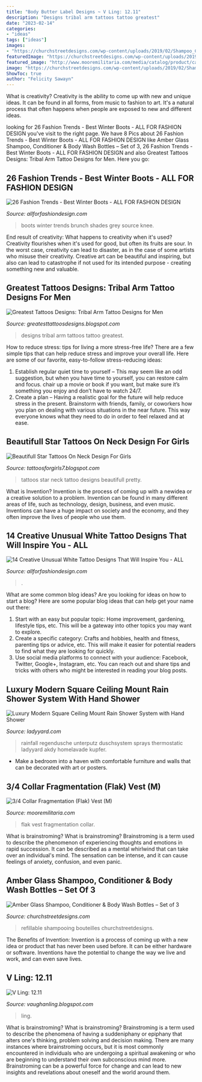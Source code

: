 ```yaml
---
title: "Body Butter Label Designs ~ V Ling: 12.11"
description: "Designs tribal arm tattoos tattoo greatest"
date: "2023-02-14"
categories:
- "ideas"
tags: ["ideas"]
images:
- "https://churchstreetdesigns.com/wp-content/uploads/2019/02/Shampoo_Conditioner_Wash3-800x1208.jpg"
featuredImage: "https://churchstreetdesigns.com/wp-content/uploads/2019/02/Shampoo_Conditioner_Wash3-800x1208.jpg"
featured_image: "http://www.mooremilitaria.com/media/catalog/product/cache/1/thumbnail/960x/17f82f742ffe127f42dca9de82fb58b1/a/r/arm_flak_1.jpg"
image: "https://churchstreetdesigns.com/wp-content/uploads/2019/02/Shampoo_Conditioner_Wash3-800x1208.jpg"
ShowToc: true
author: "Felicity Sawayn"
---
```



What is creativity?
Creativity is the ability to come up with new and unique ideas. It can be found in all forms, from music to fashion to art. It's a natural process that often happens when people are exposed to new and different ideas.

	

		
looking for 26 Fashion Trends - Best Winter Boots - ALL FOR FASHION DESIGN you've visit to the right page. We have 8 Pics about 26 Fashion Trends - Best Winter Boots - ALL FOR FASHION DESIGN like Amber Glass Shampoo, Conditioner &amp; Body Wash Bottles – Set of 3, 26 Fashion Trends - Best Winter Boots - ALL FOR FASHION DESIGN and also Greatest Tattoos Designs: Tribal Arm Tattoo Designs for Men. Here you go:
		
    
## 26 Fashion Trends - Best Winter Boots - ALL FOR FASHION DESIGN

<img loading=lazy src="https://allforfashiondesign.com/wp-content/uploads/2013/10/zc-26-600x880.jpg" onerror="this.onerror=null;this.src='https://tse2.mm.bing.net/th?id=OIP.XhCwtjDusSi_UWl1QHmZXgHaK3&amp;pid=15.1';" alt="26 Fashion Trends - Best Winter Boots - ALL FOR FASHION DESIGN">

_Source: allforfashiondesign.com_

>boots winter trends brunch shades grey source knee. 

	

End result of creativity: What happens to creativity when it's used?
Creativity flourishes when it's used for good, but often its fruits are sour. In the worst case, creativity can lead to disaster, as in the case of some artists who misuse their creativity. Creative art can be beautiful and inspiring, but also can lead to catastrophe if not used for its intended purpose - creating something new and valuable.

    
## Greatest Tattoos Designs: Tribal Arm Tattoo Designs For Men

<img loading=lazy src="https://3.bp.blogspot.com/_tLsyi8nme4I/S4zgKuW6RgI/AAAAAAAACYI/W8ZfTEny83w/s640/tribal+arm+tattoos.jpg" onerror="this.onerror=null;this.src='https://tse2.mm.bing.net/th?id=OIP.sJsSsrl3kjWiSary2xIGPQAAAA&amp;pid=15.1';" alt="Greatest Tattoos Designs: Tribal Arm Tattoo Designs for Men">

_Source: greatesttattoosdesigns.blogspot.com_

>designs tribal arm tattoos tattoo greatest. 

	

How to reduce stress: tips for living a more stress-free life?
There are a few simple tips that can help reduce stress and improve your overall life. Here are some of our favorite, easy-to-follow stress-reducing ideas: 
1. Establish regular quiet time to yourself – This may seem like an odd suggestion, but when you have time to yourself, you can restore calm and focus. chair up a movie or book if you want, but make sure it’s something you enjoy and don’t have to watch 24/7. 
2. Create a plan – Having a realistic goal for the future will help reduce stress in the present. Brainstorm with friends, family, or coworkers how you plan on dealing with various situations in the near future. This way everyone knows what they need to do in order to feel relaxed and at ease. 

    
## Beautifull Star Tattoos On Neck Design For Girls

<img loading=lazy src="http://2.bp.blogspot.com/-Fk-oyEae5to/TwULrVRUufI/AAAAAAAAAjQ/6QLATdH67NA/s640/star+tattoos+design+on+nect+for+girls+1.jpg" onerror="this.onerror=null;this.src='https://tse3.mm.bing.net/th?id=OIP.WYWP1l7OYX-Bq2g9f1x8FgAAAA&amp;pid=15.1';" alt="Beautifull Star Tattoos On Neck Design For Girls">

_Source: tattoosforgirls7.blogspot.com_

>tattoos star neck tattoo designs beautifull pretty. 

	

What is Invention?
Invention is the process of coming up with a newidea or a creative solution to a problem. Invention can be found in many different areas of life, such as technology, design, business, and even music. Inventions can have a huge impact on society and the economy, and they often improve the lives of people who use them.

    
## 14 Creative Unusual White Tattoo Designs That Will Inspire You - ALL

<img loading=lazy src="https://allforfashiondesign.com/wp-content/uploads/2014/11/g-5.jpg" onerror="this.onerror=null;this.src='https://tse1.mm.bing.net/th?id=OIP.I1-5zb-cpDqxbu_UuuOOuQHaJ4&amp;pid=15.1';" alt="14 Creative Unusual White Tattoo Designs That Will Inspire You - ALL">

_Source: allforfashiondesign.com_

>. 

	

What are some common blog ideas?
Are you looking for ideas on how to start a blog? Here are some popular blog ideas that can help get your name out there: 
1. Start with an easy but popular topic: Home improvement, gardening, lifestyle tips, etc. This will be a gateway into other topics you may want to explore.
2. Create a specific category: Crafts and hobbies, health and fitness, parenting tips or advice, etc. This will make it easier for potential readers to find what they are looking for quickly.
3. Use social media platforms to connect with your audience: Facebook, Twitter, Google+, Instagram, etc. You can reach out and share tips and tricks with others who might be interested in reading your blog posts.

    
## Luxury Modern Square Ceiling Mount Rain Shower System With Hand Shower

<img loading=lazy src="https://www.ladyyard.com/media/catalog/product/cache/1/thumbnail/9df78eab33525d08d6e5fb8d27136e95/m/o/modern_square_ceiling_mount_rain_shower_system_with_hand_shower_amp_body_spray_jets_3_function_shower_valve_in_matte_blackj020987-us_3.jpg" onerror="this.onerror=null;this.src='https://tse1.mm.bing.net/th?id=OIP.cCGaJd0tbtSzAy_VuA-5XgHaHa&amp;pid=15.1';" alt="Luxury Modern Square Ceiling Mount Rain Shower System with Hand Shower">

_Source: ladyyard.com_

>rainfall regendusche unterputz duschsystem sprays thermostatic ladyyard akdy homelavade kupfer. 

	

- Make a bedroom into a haven with comfortable furniture and walls that can be decorated with art or posters.

    
## 3/4 Collar Fragmentation (Flak) Vest (M)

<img loading=lazy src="http://www.mooremilitaria.com/media/catalog/product/cache/1/thumbnail/960x/17f82f742ffe127f42dca9de82fb58b1/a/r/arm_flak_1.jpg" onerror="this.onerror=null;this.src='https://tse2.mm.bing.net/th?id=OIP.L8vMii4svYbWtGWlMBIj8wHaJt&amp;pid=15.1';" alt="3/4 Collar Fragmentation (Flak) Vest (M)">

_Source: mooremilitaria.com_

>flak vest fragmentation collar. 

	

What is brainstroming?
What is brainstroming? Brainstroming is a term used to describe the phenomenon of experiencing thoughts and emotions in rapid succession. It can be described as a mental whirlwind that can take over an individual's mind. The sensation can be intense, and it can cause feelings of anxiety, confusion, and even panic.

    
## Amber Glass Shampoo, Conditioner &amp; Body Wash Bottles – Set Of 3

<img loading=lazy src="https://churchstreetdesigns.com/wp-content/uploads/2019/02/Shampoo_Conditioner_Wash3-800x1208.jpg" onerror="this.onerror=null;this.src='https://tse4.mm.bing.net/th?id=OIP.1AmSkmeNTqFSb3uldzhcCAHaLL&amp;pid=15.1';" alt="Amber Glass Shampoo, Conditioner &amp; Body Wash Bottles – Set of 3">

_Source: churchstreetdesigns.com_

>refillable shampooing bouteilles churchstreetdesigns. 

	

The Benefits of Invention:
Invention is a process of coming up with a new idea or product that has never been used before. It can be either hardware or software. Inventions have the potential to change the way we live and work, and can even save lives.

    
## V Ling: 12.11

<img loading=lazy src="http://2.bp.blogspot.com/-Xr4xCfFUTxA/Tu6N4jnzhtI/AAAAAAAAEi8/V4M8wbh6OtU/s1600/tony.jpg" onerror="this.onerror=null;this.src='https://tse1.mm.bing.net/th?id=OIP.PnqENJGlXYIjKBukdbEK2QHaN5&amp;pid=15.1';" alt="V Ling: 12.11">

_Source: vaughanling.blogspot.com_

>ling. 

	

What is brainstroming?
What is brainstroming? Brainstroming is a term used to describe the phenomena of having a suddeniphany or epiphany that alters one's thinking, problem solving and decision making. There are many instances where brainstroming occurs, but it is most commonly encountered in individuals who are undergoing a spiritual awakening or who are beginning to understand their own subconscious mind more. Brainstroming can be a powerful force for change and can lead to new insights and revelations about oneself and the world around them.

